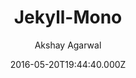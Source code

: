 ---
title: Jekyll-Mono
github: https://github.com/AkshayAgarwal007/Jekyll-Mono
demo: https://akshayagarwal007.github.io/Jekyll-Mono
author: Akshay Agarwal
ssg:
  - Jekyll
cms:
  - No Cms
date: 2016-05-20T19:44:40.000Z
description: >-
  :red_circle: Jekyll-Mono :large_blue_circle: is a simple and elegant GitHub
  Profile cum Blog theme
stale: true
---